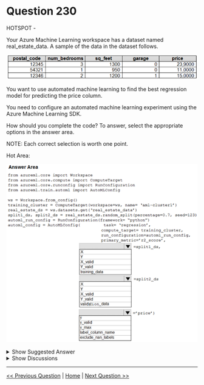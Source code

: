 # Question 230

HOTSPOT -

Your Azure Machine Learning workspace has a dataset named real_estate_data. A sample of the data in the dataset follows.

![Question Image](images/q230_q_0022500003.png)

You want to use automated machine learning to find the best regression model for predicting the price column.

You need to configure an automated machine learning experiment using the Azure Machine Learning SDK.

How should you complete the code? To answer, select the appropriate options in the answer area.

NOTE: Each correct selection is worth one point.

Hot Area:

![Question Image](images/q230_q_0022600001.png)

<details>
  <summary>Show Suggested Answer</summary>

  <img src="images/q230_ans_0_0022700001.png" alt="Answer Image"><br>
<p>Box 1: training_data -</p>
<p>The training data to be used within the experiment. It should contain both training features and a label column (optionally a sample weights column). If training_data is specified, then the label_column_name parameter must also be specified.</p>
<p>Box 2: validation_data -</p>
<p>Provide validation data: In this case, you can either start with a single data file and split it into training and validation sets or you can provide a separate data file for the validation set. Either way, the validation_data parameter in your AutoMLConfig object assigns which data to use as your validation set.</p>
<p>Example, the following code example explicitly defines which portion of the provided data in dataset to use for training and validation. dataset = Dataset.Tabular.from_delimited_files(data) training_data, validation_data = dataset.random_split(percentage=0.8, seed=1) automl_config = AutoMLConfig(compute_target = aml_remote_compute, task = &#x27;classification&#x27;, primary_metric = &#x27;AUC_weighted&#x27;, training_data = training_data, validation_data = validation_data, label_column_name = &#x27;Class&#x27;</p>
<p>)</p>
<p>Box 3: label_column_name -</p>
<p>label_column_name:</p>
<p>The name of the label column. If the input data is from a pandas.DataFrame which doesn&#x27;t have column names, column indices can be used instead, expressed as integers.</p>
<p>This parameter is applicable to training_data and validation_data parameters.</p>
<p>Incorrect Answers:</p>
<p>X: The training features to use when fitting pipelines during an experiment. This setting is being deprecated. Please use training_data and label_column_name instead.</p>
<p>Y: The training labels to use when fitting pipelines during an experiment. This is the value your model will predict. This setting is being deprecated. Please use training_data and label_column_name instead.</p>
<p>X_valid: Validation features to use when fitting pipelines during an experiment.</p>
<p>If specified, then y_valid or sample_weight_valid must also be specified.</p>
<p>Y_valid: Validation labels to use when fitting pipelines during an experiment.</p>
<p>Both X_valid and y_valid must be specified together.</p>
<p>exclude_nan_labels: Whether to exclude rows with NaN values in the label. The default is True. y_max: y_max (float)</p>
<p>Maximum value of y for a regression experiment. The combination of y_min and y_max are used to normalize test set metrics based on the input data range. If not specified, the maximum value is inferred from the data.</p>
<p>Reference:</p>
<p>https://docs.microsoft.com/en-us/python/api/azureml-train-automl-client/azureml.train.automl.automlconfig.automlconfig?view=azure-ml-py</p>

</details>

<details>
  <summary>Show Discussions</summary>

<blockquote><p><strong>treadst0ne</strong> <code>(Mon 20 Dec 2021 02:28)</code> - <em>Upvotes: 15</em></p><p>Answer is correct.
https://docs.microsoft.com/en-us/learn/modules/automate-model-selection-with-azure-automl/4-automl-experiments</p></blockquote>
<blockquote><p><strong>Matt2000</strong> <code>(Wed 14 Aug 2024 10:19)</code> - <em>Upvotes: 1</em></p><p>Answer is correct. By the way, X, Y, X_valid, Y_valid are being deprecated. Use training_data and label_column_name or alternatively validation_data and label_column_name instead. Reference: https://learn.microsoft.com/en-us/python/api/azureml-train-automl-client/azureml.train.automl.automlconfig.automlconfig?view=azure-ml-py</p></blockquote>
<blockquote><p><strong>orionduo</strong> <code>(Thu 29 Feb 2024 06:45)</code> - <em>Upvotes: 1</em></p><p>from azureml.train.automl import AutoMLConfig

automl_run_config = RunConfiguration(framework=&#x27;python&#x27;)
automl_config = AutoMLConfig(name=&#x27;Automated ML Experiment&#x27;,
                             task=&#x27;classification&#x27;,
                             primary_metric = &#x27;AUC_weighted&#x27;,
                             compute_target=aml_compute,
                             training_data = train_dataset,
                             validation_data = test_dataset,
                             label_column_name=&#x27;Label&#x27;,
                             featurization=&#x27;auto&#x27;,
                             iterations=12,
                             max_concurrent_iterations=4)</p></blockquote>
<blockquote><p><strong>RoohiSaanjh</strong> <code>(Mon 26 Sep 2022 20:01)</code> - <em>Upvotes: 1</em></p><p>If specified, then y_valid or sample_weight_valid must also be specified. This setting is being deprecated. Please use validation_data and label_column_name instead.

Both X_valid and y_valid must be specified together. This setting is being deprecated. Please use validation_data and label_column_name instead.

https://docs.microsoft.com/en-us/python/api/azureml-train-automl-client/azureml.train.automl.automlconfig.automlconfig?view=azure-ml-py</p></blockquote>
<blockquote><p><strong>hargur</strong> <code>(Wed 20 Apr 2022 09:46)</code> - <em>Upvotes: 2</em></p><p>on 19Oct2021</p></blockquote>
<blockquote><p><strong>VJPrakash</strong> <code>(Fri 11 Feb 2022 17:23)</code> - <em>Upvotes: 1</em></p><p>on exam in August 2021</p></blockquote>
<blockquote><p><strong>ljljljlj</strong> <code>(Tue 11 Jan 2022 15:06)</code> - <em>Upvotes: 1</em></p><p>On exam 2021/7/10</p></blockquote>

</details>

---

[<< Previous Question](question_229.md) | [Home](/index.md) | [Next Question >>](question_231.md)
